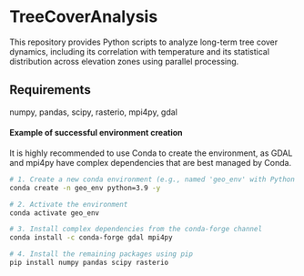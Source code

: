 # TreeCoverAnalysis
This repository provides Python scripts to analyze long-term tree cover dynamics, including its correlation with temperature and its statistical distribution across elevation zones using parallel processing.

## Requirements

numpy, pandas, scipy, rasterio, mpi4py, gdal

#### Example of successful environment creation

It is highly recommended to use Conda to create the environment, as GDAL and mpi4py have complex dependencies that are best managed by Conda.

```bash
# 1. Create a new conda environment (e.g., named 'geo_env' with Python 3.9)
conda create -n geo_env python=3.9 -y

# 2. Activate the environment
conda activate geo_env

# 3. Install complex dependencies from the conda-forge channel
conda install -c conda-forge gdal mpi4py

# 4. Install the remaining packages using pip
pip install numpy pandas scipy rasterio
